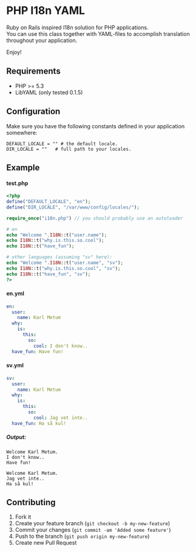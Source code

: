 # PHP I18n YAML
Ruby on Rails inspired I18n solution for PHP applications.<br>
You can use this class together with YAML-files to accomplish translation throughout your application.

Enjoy!


## Requirements

* PHP >= 5.3
* LibYAML (only tested 0.1.5)

## Configuration
Make sure you have the following constants defined in your application somewhere:

```
DEFAULT_LOCALE = "" # the default locale.
DIR_LOCALE = ""   # full path to your locales.
```

## Example

#### test.php
```php
<?php
define("DEFAULT_LOCALE", "en");
define("DIR_LOCALE", "/var/www/config/locales/");

require_once("i18n.php") // you should probably use an autoloader

# en
echo "Welcome ".I18N::t("user.name");
echo I18N::t("why.is.this.so.cool");
echo I18N::t("have_fun");

# other languages (assuming "sv" here):
echo "Welcome ".I18N::t("user.name", "sv");
echo I18N::t("why.is.this.so.cool", "sv");
echo I18N::t("have_fun", "sv");
?>
```

#### en.yml

```yaml
en:
  user:
    name: Karl Metum
  why:
    is:
      this:
        so:
          cool: I don't know..
  have_fun: Have fun!
```

#### sv.yml

```yaml
sv:
  user:
    name: Karl Metum
  why:
    is:
      this:
        so:
          cool: Jag vet inte..
  have_fun: Ha så kul!
```

##### Output:
```
Welcome Karl Metum.
I don't know..
Have fun!

Welcome Karl Metum.
Jag vet inte..
Ha så kul!
```

## Contributing

1. Fork it
2. Create your feature branch (`git checkout -b my-new-feature`)
3. Commit your changes (`git commit -am 'Added some feature'`)
4. Push to the branch (`git push origin my-new-feature`)
5. Create new Pull Request